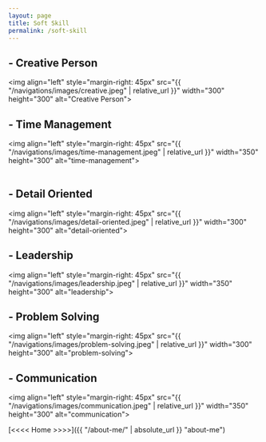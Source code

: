 ```yaml
---
layout: page
title: Soft Skill
permalink: /soft-skill
---
```


## - Creative Person <br>
<img align="left" style="margin-right: 45px" src="{{ "/navigations/images/creative.jpeg" | relative_url }}"  width="300" height="300" alt="Creative Person">

## - Time Management <br>
<img align="left" style="margin-right: 45px" src="{{ "/navigations/images/time-management.jpeg" | relative_url }}"  width="350" height="300" alt="time-management">
<br> <br>
## - Detail Oriented <br>
<img align="left" style="margin-right: 45px" src="{{ "/navigations/images/detail-oriented.jpeg" | relative_url }}"  width="300" height="300" alt="detail-oriented">

## - Leadership <br>
<img align="left" style="margin-right: 45px" src="{{ "/navigations/images/leadership.jpeg" | relative_url }}"  width="350" height="300" alt="leadership">

## - Problem Solving <br>
<img align="left" style="margin-right: 45px" src="{{ "/navigations/images/problem-solving.jpeg" | relative_url }}"  width="300" height="300" alt="problem-solving">

## - Communication <br>
<img align="left" style="margin-right: 45px" src="{{ "/navigations/images/communication.jpeg" | relative_url }}"  width="350" height="300" alt="communication">



[<<<< Home >>>>]({{ "/about-me/" | absolute_url }} "about-me")


